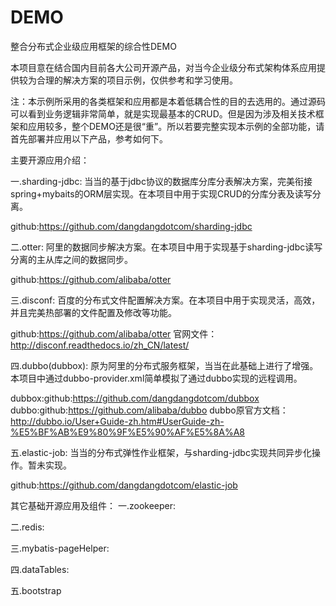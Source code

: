 # DEMO
整合分布式企业级应用框架的综合性DEMO

本项目意在结合国内目前各大公司开源产品，对当今企业级分布式架构体系应用提供较为合理的解决方案的项目示例，仅供参考和学习使用。

注：本示例所采用的各类框架和应用都是本着低耦合性的目的去选用的。通过源码可以看到业务逻辑非常简单，就是实现最基本的CRUD。但是因为涉及相关技术框架和应用较多，整个DEMO还是很“重”。所以若要完整实现本示例的全部功能，请首先部署并应用以下产品，参考如何下。


主要开源应用介绍：

一.sharding-jdbc:
当当的基于jdbc协议的数据库分库分表解决方案，完美衔接spring+mybaits的ORM层实现。在本项目中用于实现CRUD的分库分表及读写分离。

github:https://github.com/dangdangdotcom/sharding-jdbc

二.otter:
阿里的数据同步解决方案。在本项目中用于实现基于sharding-jdbc读写分离的主从库之间的数据同步。

github:https://github.com/alibaba/otter

三.disconf:
百度的分布式文件配置解决方案。在本项目中用于实现灵活，高效，并且完美热部署的文件配置及修改等功能。

github:https://github.com/alibaba/otter
官网文件：http://disconf.readthedocs.io/zh_CN/latest/

四.dubbo(dubbox):
原为阿里的分布式服务框架，当当在此基础上进行了增强。本项目中通过dubbo-provider.xml简单模拟了通过dubbo实现的远程调用。

dubbox:github:https://github.com/dangdangdotcom/dubbox
dubbo:github:https://github.com/alibaba/dubbo
dubbo原官方文档：http://dubbo.io/User+Guide-zh.htm#UserGuide-zh-%E5%BF%AB%E9%80%9F%E5%90%AF%E5%8A%A8

五.elastic-job:
当当的分布式弹性作业框架，与sharding-jdbc实现共同异步化操作。暂未实现。

github:https://github.com/dangdangdotcom/elastic-job


其它基础开源应用及组件：
一.zookeeper:

二.redis:

三.mybatis-pageHelper:

四.dataTables:

五.bootstrap



